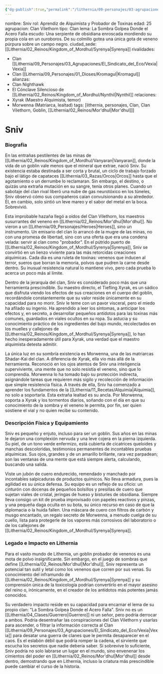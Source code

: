 ```yaml
---
{"dg-publish":true,"permalink":"/lithernia/09-personajes/03-agrupaciones/clan-vilethorn/sniv/"}
---
```


nombre: Sniv
rol: Aprendiz de Alquimista y Probador de Toxinas
edad: 25
agrupacion: Clan Vilethorn
tipo: Clan
lema: La Sombra Golpea Donde el Acero Falla
escudo: Una serpiente de obsidiana enroscada mordiendo su propia cola en un ouroboros. De su colmillo gotea una única gota de veneno púrpura sobre un campo negro.
ciudad_sede: [[Lithernia/02_Reinos/Kingdom_of_Mordhul/Syrenya\|Syrenya]]
rivalidades:
  - Clan [[Lithernia/09_Personajes/03_Agrupaciones/El_Sindicato_del_Eco/Vexia\|Vexia]]
  - Clan [[Lithernia/09_Personajes/01_Dioses/Kromagul\|Kromagul]]
alianzas:
  - Clan Nighthawk
  - El Cónclave Silencioso de [[Lithernia/02_Reinos/Kingdom_of_Mordhul/Nynthil\|Nynthil]]
relaciones:
  - Xyrak (Maestro Alquimista, temor)
  - Morwenna (Matriarca, lealtad)
tags: [lithernia, personajes, Clan, Clan Vilethorn, Goblin, [[Lithernia/02_Reinos/Mor'dhul\|Mor'dhul]]]
# Sniv

### Biografía

En las entrañas pestilentes de las minas de [[Lithernia/02_Reinos/Kingdom_of_Mordhul/Vanyaran\|Vanyaran]], donde la vida de un goblin vale menos que el mineral que extrae, nació Sniv. Su existencia estaba destinada a ser corta y brutal, un ciclo de trabajo forzado bajo el látigo de capataces [[Lithernia/03_Razas/Orcos\|Orcos]] hasta que el agotamiento o un derrumbe lo reclamaran. Sin embargo, el destino, o quizás una extraña mutación en su sangre, tenía otros planes. Cuando un sabotaje del clan rival liberó una nube de gas neurotóxico en los túneles, Sniv observó cómo sus compañeros caían convulsionando a su alrededor. Él, en cambio, solo sintió un leve mareo y el sabor del metal en la boca. Sobrevivió.

Esta improbable hazaña llegó a oídos del Clan Vilethorn, los maestros susurrantes del veneno en [[Lithernia/02_Reinos/Mor'dhul\|Mor'dhul]]. No vieron a un [[Lithernia/09_Personajes/Heroes\|Heroes]], sino un instrumento. Un emisario del clan lo arrancó de la mugre de las minas, no con una promesa de libertad, sino con una oferta que era una condena velada: servir al clan como "probador". En el pútrido puerto de [[Lithernia/02_Reinos/Kingdom_of_Mordhul/Syrenya\|Syrenya]], Sniv se convirtió en un lienzo viviente para las más retorcidas creaciones alquímicas. Cada día es una ruleta de toxinas: venenos que inducen al terror, sueros que borran la memoria, polvos que pudren la carne desde dentro. Su inusual resistencia natural lo mantiene vivo, pero cada prueba lo acerca un poco más al límite.

Dentro de la jerarquía del clan, Sniv es considerado poco más que una herramienta prescindible. Su maestro directo, el Tiefling Xyrak, es un sádico que disfruta viendo los efectos de sus creaciones en el cuerpo del goblin, recordándole constantemente que su valor reside únicamente en su capacidad para no morir. Sniv le teme con un pavor visceral, pero el miedo ha afilado su ingenio. Ha aprendido a leer los síntomas, a anticipar los efectos y, en secreto, a desarrollar pequeños antídotos para las toxinas más comunes, guardados en viales ocultos en su ropa. Su astucia y su conocimiento práctico de los ingredientes del bajo mundo, recolectados en los muelles y callejones de [[Lithernia/02_Reinos/Kingdom_of_Mordhul/Syrenya\|Syrenya]], lo han hecho inesperadamente útil para Xyrak, una verdad que el maestro alquimista detesta admitir.

La única luz en su sombría existencia es Morwenna, una de las matriarcas Shadar-Kai del clan. A diferencia de Xyrak, ella vio más allá de la herramienta. Reconoció en los ojos atentos de Sniv una inteligencia superviviente, una mente que no solo resistía el veneno, sino que lo comprendía. Morwenna lo ha tomado bajo su protección indirecta, asignándole tareas que requieren más sigilo y recolección de información que simple resistencia física. A través de ella, Sniv ha comenzado a aprender los fundamentos de la [[Lithernia/11_Recetas/Alquimia\|Alquimia]], no solo a soportarla. Esta extraña lealtad es su ancla. Por Morwenna, soporta a Xyrak y los tormentos diarios, soñando con el día en que su conocimiento de la sombra y el veneno le permita, por fin, ser quien sostiene el vial y no quien recibe su contenido.

### Descripción Física y Equipamiento

Sniv es pequeño y enjuto, incluso para ser un goblin. Sus años en las minas le dejaron una complexión nervuda y una leve cojera en la pierna izquierda. Su piel, de un tono verde enfermizo, está cubierta de cicatrices queloides y manchas descoloridas, testimonios permanentes de incontables pruebas alquímicas. Sus ojos, grandes y de un amarillo brillante, rara vez parpadean; son las ventanas de una mente que está siempre alerta, calculando, buscando una salida.

Viste un jubón de cuero endurecido, remendado y manchado por incontables salpicaduras de productos químicos. No lleva armadura, pues la agilidad es su única defensa. Su equipo es un reflejo de su oficio: un cinturón con docenas de pequeños bolsillos y presillas de cuero que sujetan viales de cristal, jeringas de hueso y bisturíes de obsidiana. Siempre lleva consigo un kit de prueba improvisado con papeles reactivos y pinzas, y una pequeña daga oculta en su bota, su único recurso en caso de que la diplomacia o la huida fallen. Una máscara de cuero con filtros de carbón y musgo encantado, un regalo secreto de Morwenna, a menudo cuelga de su cuello, lista para protegerle de los vapores más corrosivos del laboratorio o de los callejones de [[Lithernia/02_Reinos/Kingdom_of_Mordhul/Syrenya\|Syrenya]].

### Legado e Impacto en Lithernia

Para el vasto mundo de Lithernia, un goblin probador de venenos es una mota de polvo insignificante. Sin embargo, en el juego de sombras que define [[Lithernia/02_Reinos/Mor'dhul\|Mor'dhul]], Sniv representa un potencial tan sutil y letal como los venenos que corren por sus venas. Su conocimiento del inframundo de [[Lithernia/02_Reinos/Kingdom_of_Mordhul/Syrenya\|Syrenya]] y su comprensión única de la toxicología podrían convertirlo en el mayor asesino del reino o, irónicamente, en el creador de los antídotos más potentes jamás conocidos.

Su verdadero impacto reside en su capacidad para encarnar el lema de su propio clan: "La Sombra Golpea Donde el Acero Falla". Sniv no es un [[Lithernia/04_Clases/Guerrero\|Guerrero]] ni un señor, pero podría derrocar a ambos. Podría desentrañar las conspiraciones del Clan Vilethorn y usarlas para ascender, o filtrar la información correcta al Clan [[Lithernia/09_Personajes/03_Agrupaciones/El_Sindicato_del_Eco/Vexia\|Vexia]] para desatar una guerra de clanes que le permita desaparecer en el caos. Es el eslabón débil que podría romper la cadena, el sirviente que escucha los secretos que nadie debería saber. Si sobrevive lo suficiente, Sniv podría no solo labrarse un lugar en el mundo, sino envenenar los cimientos del poder en [[Lithernia/02_Reinos/Mor'dhul\|Mor'dhul]] desde dentro, demostrando que en Lithernia, incluso la criatura más prescindible puede cambiar el curso de la historia.